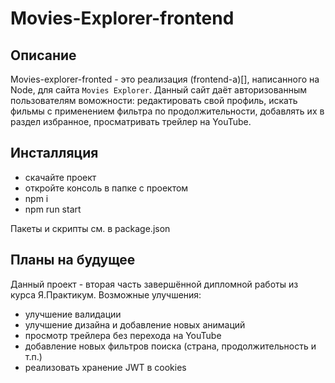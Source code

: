 # Movies-Explorer-frontend

## Описание

Movies-explorer-fronted - это реализация (frontend-а)[], написанного на Node, для сайта `Movies Explorer`. Данный сайт даёт авторизованным пользователям воможности: редактировать свой профиль, искать фильмы с применением фильтра по продолжительности, добавлять их в раздел избранное, просматривать трейлер на YouTube. 

## Инсталляция

* скачайте проект
* откройте консоль в папке с проектом
* npm i
* npm run start

Пакеты и скрипты см. в package.json

## Планы на будущее

Данный проект - вторая часть завершённой дипломной работы из курса Я.Практикум. Возможные улучшения:

* улучшение валидации
* улучшение дизайна и добавление новых анимаций
* просмотр трейлера без перехода на YouTube
* добавление новых фильтров поиска (страна, продолжительность и т.п.)
* реализовать хранение JWT в cookies